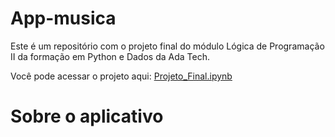# App-musica
Este é um repositório com o projeto final do módulo Lógica de Programação II da formação em Python e Dados da Ada Tech.

Você pode acessar o projeto aqui: [Projeto_Final.ipynb](/Projeto_Final.ipynb)

# Sobre o aplicativo
